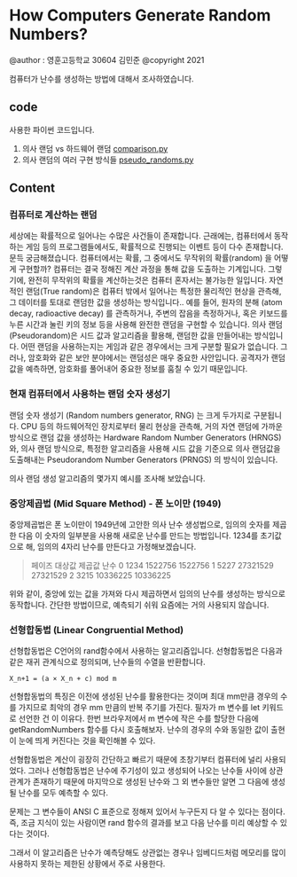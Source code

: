 # How Computers Generate Random Numbers?
@author : 영훈고등학교 30604 김민준
@copyright 2021

컴퓨터가 난수를 생성하는 방법에 대해서 조사하였습니다.

## code
사용한 파이썬 코드입니다.
1. 의사 랜덤 vs 하드웨어 랜덤
[comparison.py](/comparison.py)
2. 의사 랜덤의 여러 구현 방식들
[pseudo_randoms.py](/pseudo_randoms.py)

## Content
### 컴퓨터로 계산하는 랜덤
세상에는 확률적으로 일어나는 수많은 사건들이 존재합니다. 
근래에는, 컴퓨터에서 동작하는 게임 등의 프로그램들에서도, 확률적으로 진행되는 이벤트 등이 다수 존재합니다.
문득 궁금해졌습니다. 컴퓨터에서는 확률, 그 중에서도 무작위의 확률(random) 을 어떻게 구현할까?
컴퓨터는 결국 정해진 계산 과정을 통해 값을 도출하는 기계입니다. 그렇기에, 완전히 무작위의 확률을 계산하는것은 컴퓨터 혼자서는 불가능한 일입니다.
자연적인 랜덤(True random)은 컴퓨터 밖에서 일어나는 특정한 물리적인 현상을 관측해, 그 데이터를 토대로 랜덤한 값을 생성하는 방식입니다..
예를 들어, 원자의 분해 (atom decay, radioactive decay) 를 관측하거나, 주변의 잡음을 측정하거나, 혹은 키보드를 누른 시간과 눌린 키의 정보 등을 사용해 완전한 랜덤을 구현할 수 있습니다.
의사 랜덤(Pseudorandom)은 시드 값과 알고리즘을 활용해, 랜덤한 값을 만들어내는 방식입니다.
어떤 랜덤을 사용하는지는 게임과 같은 경우에서는 크게 구분할 필요가 없습니다.
그러나, 암호화와 같은 보안 분야에서는 랜덤성은 매우 중요한 사안입니다.
공격자가 랜덤 값을 예측하면, 암호화를 풀어내어 중요한 정보를 훔칠 수 있기 때문입니다.

### 현재 컴퓨터에서 사용하는 랜덤 숫자 생성기
랜덤 숫자 생성기 (Random numbers generator, RNG) 는 크게 두가지로 구분됩니다.
CPU 등의 하드웨어적인 장치로부터 물리 현상을 관측해, 거의 자연 랜덤에 가까운 방식으로 랜덤 값을 생성하는 Hardware Random Number Generators (HRNGS) 와,
의사 랜덤 방식으로, 특정한 알고리즘을 사용해 시드 값을 기준으로 의사 랜덤값을 도출해내는 Pseudorandom Number Generators (PRNGS) 의 방식이 있습니다.

의사 랜덤 생성 알고리즘의 몇가지 예시를 조사해 보았습니다.
### 중앙제곱법 (Mid Square Method) - 폰 노이만 (1949)
중앙제곱법은 폰 노이만이 1949년에 고안한 의사 난수 생성법으로, 임의의 숫자를 제곱한 다음 이 숫자의 일부분을 사용해 새로운 난수를 만드는 방법입니다.
1234를 초기값으로 해, 임의의 4자리 난수를 만든다고 가정해보겠습니다.

> 페이즈	대상값	제곱값	난수
> 0	1234	1522756	1522756
> 1	5227	27321529	27321529
> 2	3215	10336225	10336225

위와 같이, 중앙에 있는 값을 가져와 다시 제곱하면서 임의의 난수를 생성하는 방식으로 동작합니다.
간단한 방법이므로, 예측되기 쉬워 요즘에는 거의 사용되지 않습니다.

### 선형합동법 (Linear Congruential Method)
선형합동법은 C언어의 rand함수에서 사용하는 알고리즘입니다.
선형합동법은 다음과 같은 재귀 관계식으로 정의되며, 난수들의 수열을 반환합니다.
```
X_n+1 = (a × X_n + c) mod m
```
선형합동법의 특징은 이전에 생성된 난수를 활용한다는 것이며 최대 mm만큼 경우의 수를 가지므로 최악의 경우 mm 만큼의 반복 주기를 가진다. 필자가 m 변수를 let 키워드로 선언한 건 이 이유다. 한번 브라우저에서 m 변수에 작은 수를 할당한 다음에 getRandomNumbers 함수를 다시 호출해보자. 난수의 경우의 수와 동일한 값이 출현이 눈에 띄게 커진다는 것을 확인해볼 수 있다.

선형합동법은 계산이 굉장히 간단하고 빠르기 때문에 초창기부터 컴퓨터에 널리 사용되었다. 그러나 선형합동법은 난수에 주기성이 있고 생성되어 나오는 난수들 사이에 상관 관계가 존재하기 때문에 마지막으로 생성된 난수와 그 외 변수들만 알면 그 다음에 생성될 난수를 모두 예측할 수 있다.

문제는 그 변수들이 ANSI C 표준으로 정해져 있어서 누구든지 다 알 수 있다는 점이다. 즉, 조금 지식이 있는 사람이면 rand 함수의 결과를 보고 다음 난수를 미리 예상할 수 있다는 것이다.

그래서 이 알고리즘은 난수가 예측당해도 상관없는 경우나 임베디드처럼 메모리를 많이 사용하지 못하는 제한된 상황에서 주로 사용한다.

